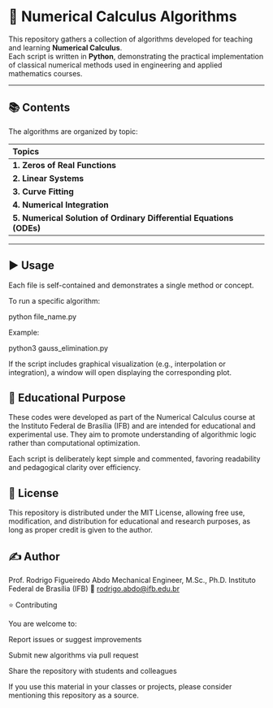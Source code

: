 # 🧮 Numerical Calculus Algorithms

This repository gathers a collection of algorithms developed for teaching and learning **Numerical Calculus**.  
Each script is written in **Python**, demonstrating the practical implementation of classical numerical methods used in engineering and applied mathematics courses.

---

## 📚 Contents

The algorithms are organized by topic:

| Topics | 
|:------|
| **1. Zeros of Real Functions**
| **2. Linear Systems**
| **3. Curve Fitting**
| **4. Numerical Integration**
| **5. Numerical Solution of Ordinary Differential Equations (ODEs)**

---

## ▶️ Usage

Each file is self-contained and demonstrates a single method or concept.

To run a specific algorithm:

python file_name.py


Example:

python3 gauss_elimination.py


If the script includes graphical visualization (e.g., interpolation or integration), a window will open displaying the corresponding plot.

## 🧠 Educational Purpose

These codes were developed as part of the Numerical Calculus course at the Instituto Federal de Brasília (IFB) and are intended for educational and experimental use. They aim to promote understanding of algorithmic logic rather than computational optimization.

Each script is deliberately kept simple and commented, favoring readability and pedagogical clarity over efficiency.

## 📄 License

This repository is distributed under the MIT License, allowing free use, modification, and distribution for educational and research purposes, as long as proper credit is given to the author.

## ✍️ Author

Prof. Rodrigo Figueiredo Abdo
Mechanical Engineer, M.Sc., Ph.D.
Instituto Federal de Brasília (IFB)
📧 rodrigo.abdo@ifb.edu.br

⭐ Contributing

You are welcome to:

Report issues or suggest improvements

Submit new algorithms via pull request

Share the repository with students and colleagues

If you use this material in your classes or projects, please consider mentioning this repository as a source.
